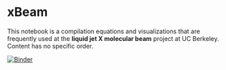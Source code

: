 # xBeam
This notebook is a compilation equations and visualizations that are frequently used at the **liquid jet X molecular beam** project at UC Berkeley. Content has no specific order.

[![Binder](https://mybinder.org/badge_logo.svg)](https://mybinder.org/v2/gh/MNP612/xBeam/master)
